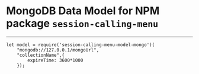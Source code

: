 # MongoDB Data Model for NPM package `session-calling-menu`

----------

```
let model = require('session-calling-menu-model-mongo')(
    "mongodb://127.0.0.1/mongoUrl",
    "collectionName",{
        expireTime: 3600*1000
    });
```
